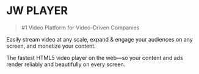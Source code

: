 # JW PLAYER

> #1 Video Platform for Video-Driven Companies

Easily stream video at any scale, expand & engage your audiences on any screen, and monetize your content. 

The fastest HTML5 video player on the web—so your content and ads render reliably and beautifully on every screen.
